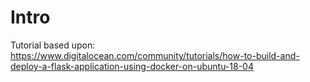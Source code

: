 # Intro

Tutorial based upon: https://www.digitalocean.com/community/tutorials/how-to-build-and-deploy-a-flask-application-using-docker-on-ubuntu-18-04
